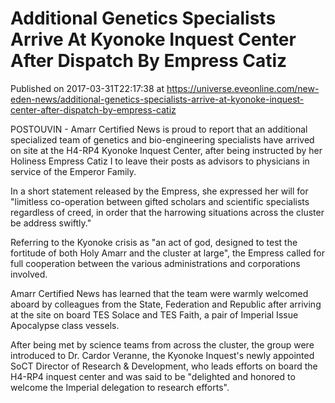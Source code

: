 # Additional Genetics Specialists Arrive At Kyonoke Inquest Center After Dispatch By Empress Catiz
Published on 2017-03-31T22:17:38 at https://universe.eveonline.com/new-eden-news/additional-genetics-specialists-arrive-at-kyonoke-inquest-center-after-dispatch-by-empress-catiz

POSTOUVIN - Amarr Certified News is proud to report that an additional specialized team of genetics and bio-engineering specialists have arrived on site at the H4-RP4 Kyonoke Inquest Center, after being instructed by her Holiness Empress Catiz I to leave their posts as advisors to physicians in service of the Emperor Family.

In a short statement released by the Empress, she expressed her will for "limitless co-operation between gifted scholars and scientific specialists regardless of creed, in order that the harrowing situations across the cluster be address swiftly."

Referring to the Kyonoke crisis as "an act of god, designed to test the fortitude of both Holy Amarr and the cluster at large", the Empress called for full cooperation between the various administrations and corporations involved.

Amarr Certified News has learned that the team were warmly welcomed aboard by colleagues from the State, Federation and Republic after arriving at the site on board TES Solace and TES Faith, a pair of Imperial Issue Apocalypse class vessels.

After being met by science teams from across the cluster, the group were introduced to Dr. Cardor Veranne, the Kyonoke Inquest's newly appointed SoCT Director of Research & Development, who leads efforts on board the H4-RP4 inquest center and was said to be "delighted and honored to welcome the Imperial delegation to research efforts".
